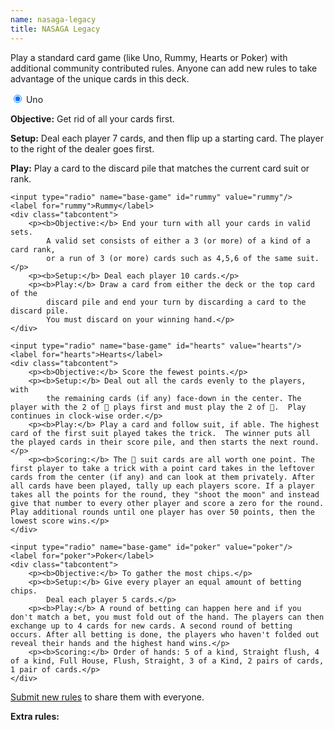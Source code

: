 ```yaml
---
name: nasaga-legacy
title: NASAGA Legacy
---
```


<p>Play a standard card game (like Uno, Rummy, Hearts or Poker) with
    additional community contributed rules. Anyone can add new rules to
    take advantage of the unique cards in this deck.</p>

<div class="tabGroup">
    <input type="radio" name="base-game" id="uno" value="uno" checked="checked"/>
    <label for="uno">Uno</label>
    <div class="tabcontent">
        <p><b>Objective:</b> Get rid of all your cards first.</p>
        <p><b>Setup:</b> Deal each player 7 cards, and then flip up a starting card.
            The player to the right of the dealer goes first.</p>
        <p><b>Play:</b> Play a card to the discard pile that matches the current
            card suit or rank.</p>
    </div>

    <input type="radio" name="base-game" id="rummy" value="rummy"/>
    <label for="rummy">Rummy</label>
    <div class="tabcontent">
        <p><b>Objective:</b> End your turn with all your cards in valid sets.
            A valid set consists of either a 3 (or more) of a kind of a card rank,
            or a run of 3 (or more) cards such as 4,5,6 of the same suit.</p>
        <p><b>Setup:</b> Deal each player 10 cards.</p>
        <p><b>Play:</b> Draw a card from either the deck or the top card of the
            discard pile and end your turn by discarding a card to the discard pile.
            You must discard on your winning hand.</p>
    </div>

    <input type="radio" name="base-game" id="hearts" value="hearts"/>
    <label for="hearts">Hearts</label>
    <div class="tabcontent">
        <p><b>Objective:</b> Score the fewest points.</p>
        <p><b>Setup:</b> Deal out all the cards evenly to the players, with
            the remaining cards (if any) face-down in the center. The player with the 2 of 🎲 plays first and must play the 2 of 🎲.  Play continues in clock-wise order.</p>
        <p><b>Play:</b> Play a card and follow suit, if able. The highest card of the first suit played takes the trick.  The winner puts all the played cards in their score pile, and then starts the next round.</p>
        <p><b>Scoring:</b> The 🎨 suit cards are all worth one point. The first player to take a trick with a point card takes in the leftover cards from the center (if any) and can look at them privately. After all cards have been played, tally up each players score. If a player takes all the points for the round, they "shoot the moon" and instead give that number to every other player and score a zero for the round. Play additional rounds until one player has over 50 points, then the lowest score wins.</p>
    </div>

    <input type="radio" name="base-game" id="poker" value="poker"/>
    <label for="poker">Poker</label>
    <div class="tabcontent">
        <p><b>Objective:</b> To gather the most chips.</p>
        <p><b>Setup:</b> Give every player an equal amount of betting chips.
            Deal each player 5 cards.</p>
        <p><b>Play:</b> A round of betting can happen here and if you don't match a bet, you must fold out of the hand. The players can then exchange up to 4 cards for new cards. A second round of betting occurs. After all betting is done, the players who haven't folded out reveal their hands and the highest hand wins.</p>
        <p><b>Scoring:</b> Order of hands: 5 of a kind, Straight flush, 4 of a kind, Full House, Flush, Straight, 3 of a Kind, 2 pairs of cards, 1 pair of cards.</p>
    </div>

</div>


<p><a target="_blank" href="https://goo.gl/forms/urR1HZtsDoBOHmk03">Submit new rules</a> to share them with everyone.</p>

<b>Extra rules:</b>
<ul id="nasaga-legacy-rules"/>
